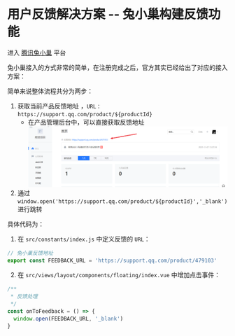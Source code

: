 # 用户反馈解决方案 -- 兔小巢构建反馈功能
进入 [腾讯兔小巢](https://txc.qq.com/?from=powerbypc) 平台

兔小巢接入的方式非常的简单，在注册完成之后，官方其实已经给出了对应的接入方案：

简单来说整体流程共分为两步：

1. 获取当前产品反馈地址 ，`URL：https://support.qq.com/product/${productId}`
   * 在产品管理后台中，可以直接获取反馈地址
   ![图片](../.vuepress/public/images/fankui1.png)
2. 通过 `window.open('https://support.qq.com/product/${productId}','_blank')` 进行跳转


具体代码为：

1. 在 `src/constants/index.js` 中定义反馈的 `URL`：
```js
// 兔小巢反馈地址
export const FEEDBACK_URL = 'https://support.qq.com/product/479103'
```
2. 在 `src/views/layout/components/floating/index.vue` 中增加点击事件：
```js
/**
 * 反馈处理
 */
const onToFeedback = () => {
  window.open(FEEDBACK_URL, '_blank')
}
```
